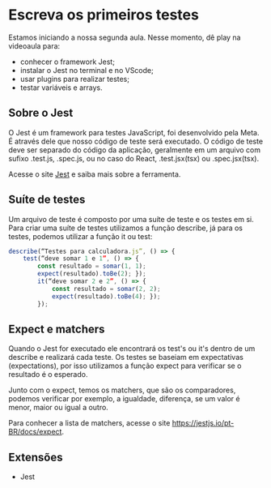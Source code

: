 # Escreva os primeiros testes

Estamos iniciando a nossa segunda aula. Nesse momento, dê play na videoaula para: 

- conhecer o framework Jest;
- instalar o Jest no terminal e no VScode;
- usar plugins para realizar testes;
- testar variáveis e arrays.

## Sobre o Jest

O Jest é um framework para testes JavaScript, foi desenvolvido pela Meta. É através dele que nosso código de teste será executado. O código de teste deve ser separado do código da aplicação, geralmente em um arquivo com sufixo .test.js, .spec.js, ou no caso do React, .test.jsx(tsx) ou .spec.jsx(tsx).

Acesse o site [Jest](https://jestjs.io/) e saiba mais sobre a ferramenta.

## Suíte de testes

Um arquivo de teste é composto por uma suíte de teste e os testes em si. Para criar uma suíte de testes utilizamos a função describe, já para os testes, podemos utilizar a função it ou test:

```js
describe(“Testes para calculadora.js”, () => {
    test(“deve somar 1 e 1”, () => {
        const resultado = somar(1, 1);
        expect(resultado).toBe(2); });
        it(“deve somar 2 e 2”, () => {
            const resultado = somar(2, 2);
            expect(resultado).toBe(4); });
        });

```

## Expect e matchers


Quando o Jest for executado ele encontrará os test's ou it's dentro de um describe e realizará cada teste. Os testes se baseiam em expectativas (expectations), por isso utilizamos a função expect para verificar se o resultado é o esperado. 

Junto com o expect, temos os matchers, que são os comparadores, podemos verificar por exemplo, a igualdade, diferença, se um valor é menor, maior ou igual a outro.

Para conhecer a lista de matchers, acesse o site https://jestjs.io/pt-BR/docs/expect.


## Extensões
- Jest 
